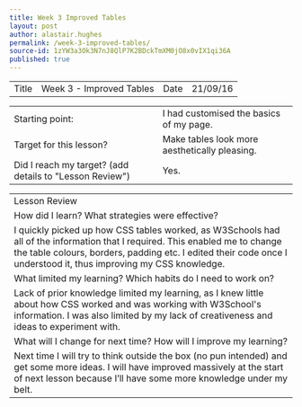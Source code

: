 ```yaml
---
title: Week 3 Improved Tables
layout: post
author: alastair.hughes
permalink: /week-3-improved-tables/
source-id: 1zYW3a3Ok3N7nJ8QlP7K2BDckTmXM0jO8x0vIX1qi36A
published: true
---
```

<table>
  <tr>
    <td>Title</td>
    <td>Week 3 - Improved Tables</td>
    <td>Date</td>
    <td>21/09/16</td>
  </tr>
</table>


<table>
  <tr>
    <td>Starting point:</td>
    <td>I had customised the basics of my page.</td>
  </tr>
  <tr>
    <td>Target for this lesson?</td>
    <td>Make tables look more aesthetically pleasing.</td>
  </tr>
  <tr>
    <td>Did I reach my target? 
(add details to "Lesson Review")</td>
    <td>Yes.</td>
  </tr>
</table>


<table>
  <tr>
    <td>Lesson Review</td>
  </tr>
  <tr>
    <td>How did I learn? What strategies were effective? </td>
  </tr>
  <tr>
    <td>I quickly picked up how CSS tables worked, as W3Schools had all of the information that I required. This enabled me to change the table colours, borders, padding etc. I edited their code once I understood it, thus improving my CSS knowledge.</td>
  </tr>
  <tr>
    <td>What limited my learning? Which habits do I need to work on? </td>
  </tr>
  <tr>
    <td>Lack of prior knowledge limited my learning, as I knew little about how CSS worked and was working with W3School's information. I was also limited by my lack of creativeness and ideas to experiment with.</td>
  </tr>
  <tr>
    <td>What will I change for next time? How will I improve my learning?</td>
  </tr>
  <tr>
    <td>Next time I will try to think outside the box (no pun intended) and get some more ideas. I will have improved massively at the start of next lesson because I’ll have some more knowledge under my belt.</td>
  </tr>
</table>


